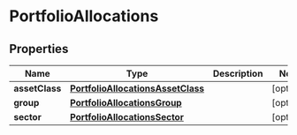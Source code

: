 

# PortfolioAllocations


## Properties

| Name | Type | Description | Notes |
|------------ | ------------- | ------------- | -------------|
|**assetClass** | [**PortfolioAllocationsAssetClass**](PortfolioAllocationsAssetClass.md) |  |  [optional] |
|**group** | [**PortfolioAllocationsGroup**](PortfolioAllocationsGroup.md) |  |  [optional] |
|**sector** | [**PortfolioAllocationsSector**](PortfolioAllocationsSector.md) |  |  [optional] |



